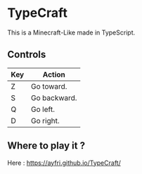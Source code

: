 # TypeCraft

This is a Minecraft-Like made in TypeScript.

## Controls

| Key | Action       |
| --- | ------------ |
| Z   | Go toward.   |
| S   | Go backward. |
| Q   | Go left.     |
| D   | Go right.    |

## Where to play it ?

Here : https://ayfri.github.io/TypeCraft/
